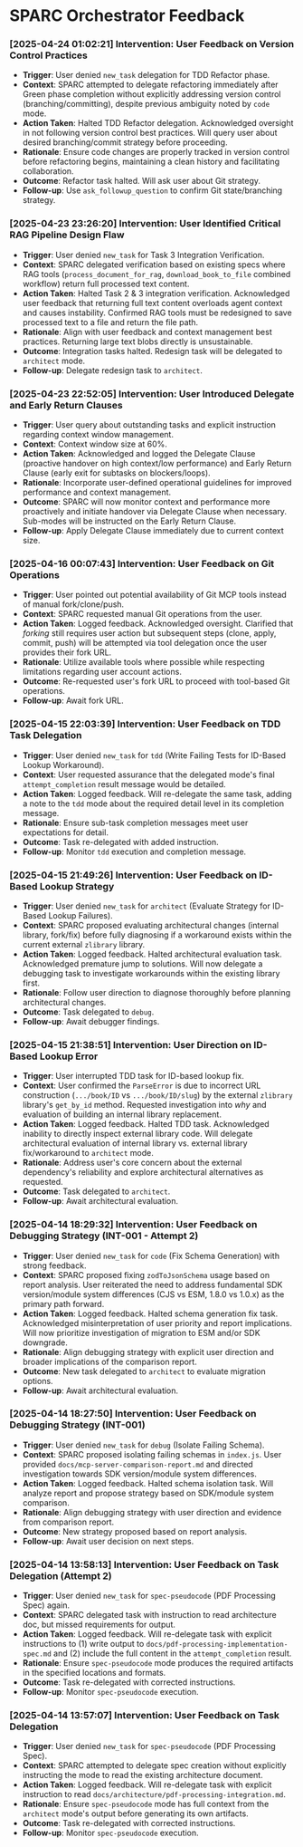# SPARC Orchestrator Feedback
<!-- Entries below should be added reverse chronologically (newest first) -->
### [2025-04-24 01:02:21] Intervention: User Feedback on Version Control Practices
- **Trigger**: User denied `new_task` delegation for TDD Refactor phase.
- **Context**: SPARC attempted to delegate refactoring immediately after Green phase completion without explicitly addressing version control (branching/committing), despite previous ambiguity noted by `code` mode.
- **Action Taken**: Halted TDD Refactor delegation. Acknowledged oversight in not following version control best practices. Will query user about desired branching/commit strategy before proceeding.
- **Rationale**: Ensure code changes are properly tracked in version control before refactoring begins, maintaining a clean history and facilitating collaboration.
- **Outcome**: Refactor task halted. Will ask user about Git strategy.
- **Follow-up**: Use `ask_followup_question` to confirm Git state/branching strategy.

### [2025-04-23 23:26:20] Intervention: User Identified Critical RAG Pipeline Design Flaw
- **Trigger**: User denied `new_task` for Task 3 Integration Verification.
- **Context**: SPARC delegated verification based on existing specs where RAG tools (`process_document_for_rag`, `download_book_to_file` combined workflow) return full processed text content.
- **Action Taken**: Halted Task 2 & 3 integration verification. Acknowledged user feedback that returning full text content overloads agent context and causes instability. Confirmed RAG tools must be redesigned to save processed text to a file and return the file path.
- **Rationale**: Align with user feedback and context management best practices. Returning large text blobs directly is unsustainable.
- **Outcome**: Integration tasks halted. Redesign task will be delegated to `architect` mode.
- **Follow-up**: Delegate redesign task to `architect`.

### [2025-04-23 22:52:05] Intervention: User Introduced Delegate and Early Return Clauses
- **Trigger**: User query about outstanding tasks and explicit instruction regarding context window management.
- **Context**: Context window size at 60%.
- **Action Taken**: Acknowledged and logged the Delegate Clause (proactive handover on high context/low performance) and Early Return Clause (early exit for subtasks on blockers/loops).
- **Rationale**: Incorporate user-defined operational guidelines for improved performance and context management.
- **Outcome**: SPARC will now monitor context and performance more proactively and initiate handover via Delegate Clause when necessary. Sub-modes will be instructed on the Early Return Clause.
- **Follow-up**: Apply Delegate Clause immediately due to current context size.
### [2025-04-16 00:07:43] Intervention: User Feedback on Git Operations
- **Trigger**: User pointed out potential availability of Git MCP tools instead of manual fork/clone/push.
- **Context**: SPARC requested manual Git operations from the user.
- **Action Taken**: Logged feedback. Acknowledged oversight. Clarified that *forking* still requires user action but subsequent steps (clone, apply, commit, push) will be attempted via tool delegation once the user provides their fork URL.
- **Rationale**: Utilize available tools where possible while respecting limitations regarding user account actions.
- **Outcome**: Re-requested user's fork URL to proceed with tool-based Git operations.
- **Follow-up**: Await fork URL.
### [2025-04-15 22:03:39] Intervention: User Feedback on TDD Task Delegation
- **Trigger**: User denied `new_task` for `tdd` (Write Failing Tests for ID-Based Lookup Workaround).
- **Context**: User requested assurance that the delegated mode's final `attempt_completion` result message would be detailed.
- **Action Taken**: Logged feedback. Will re-delegate the same task, adding a note to the `tdd` mode about the required detail level in its completion message.
- **Rationale**: Ensure sub-task completion messages meet user expectations for detail.
- **Outcome**: Task re-delegated with added instruction.
- **Follow-up**: Monitor `tdd` execution and completion message.
### [2025-04-15 21:49:26] Intervention: User Feedback on ID-Based Lookup Strategy
- **Trigger**: User denied `new_task` for `architect` (Evaluate Strategy for ID-Based Lookup Failures).
- **Context**: SPARC proposed evaluating architectural changes (internal library, fork/fix) before fully diagnosing if a workaround exists within the current external `zlibrary` library.
- **Action Taken**: Logged feedback. Halted architectural evaluation task. Acknowledged premature jump to solutions. Will now delegate a debugging task to investigate workarounds within the existing library first.
- **Rationale**: Follow user direction to diagnose thoroughly before planning architectural changes.
- **Outcome**: Task delegated to `debug`.
- **Follow-up**: Await debugger findings.
### [2025-04-15 21:38:51] Intervention: User Direction on ID-Based Lookup Error
- **Trigger**: User interrupted TDD task for ID-based lookup fix.
- **Context**: User confirmed the `ParseError` is due to incorrect URL construction (`.../book/ID` vs `.../book/ID/slug`) by the external `zlibrary` library's `get_by_id` method. Requested investigation into *why* and evaluation of building an internal library replacement.
- **Action Taken**: Logged feedback. Halted TDD task. Acknowledged inability to directly inspect external library code. Will delegate architectural evaluation of internal library vs. external library fix/workaround to `architect` mode.
- **Rationale**: Address user's core concern about the external dependency's reliability and explore architectural alternatives as requested.
- **Outcome**: Task delegated to `architect`.
- **Follow-up**: Await architectural evaluation.
### [2025-04-14 18:29:32] Intervention: User Feedback on Debugging Strategy (INT-001 - Attempt 2)
- **Trigger**: User denied `new_task` for `code` (Fix Schema Generation) with strong feedback.
- **Context**: SPARC proposed fixing `zodToJsonSchema` usage based on report analysis. User reiterated the need to address fundamental SDK version/module system differences (CJS vs ESM, 1.8.0 vs 1.0.x) as the primary path forward.
- **Action Taken**: Logged feedback. Halted schema generation fix task. Acknowledged misinterpretation of user priority and report implications. Will now prioritize investigation of migration to ESM and/or SDK downgrade.
- **Rationale**: Align debugging strategy with explicit user direction and broader implications of the comparison report.
- **Outcome**: New task delegated to `architect` to evaluate migration options.
- **Follow-up**: Await architectural evaluation.
### [2025-04-14 18:27:50] Intervention: User Feedback on Debugging Strategy (INT-001)
- **Trigger**: User denied `new_task` for `debug` (Isolate Failing Schema).
- **Context**: SPARC proposed isolating failing schemas in `index.js`. User provided `docs/mcp-server-comparison-report.md` and directed investigation towards SDK version/module system differences.
- **Action Taken**: Logged feedback. Halted schema isolation task. Will analyze report and propose strategy based on SDK/module system comparison.
- **Rationale**: Align debugging strategy with user direction and evidence from comparison report.
- **Outcome**: New strategy proposed based on report analysis.
- **Follow-up**: Await user decision on next steps.
### [2025-04-14 13:58:13] Intervention: User Feedback on Task Delegation (Attempt 2)
- **Trigger**: User denied `new_task` for `spec-pseudocode` (PDF Processing Spec) again.
- **Context**: SPARC delegated task with instruction to read architecture doc, but missed requirements for output.
- **Action Taken**: Logged feedback. Will re-delegate task with explicit instructions to (1) write output to `docs/pdf-processing-implementation-spec.md` and (2) include the full content in the `attempt_completion` result.
- **Rationale**: Ensure `spec-pseudocode` mode produces the required artifacts in the specified locations and formats.
- **Outcome**: Task re-delegated with corrected instructions.
- **Follow-up**: Monitor `spec-pseudocode` execution.
### [2025-04-14 13:57:07] Intervention: User Feedback on Task Delegation
- **Trigger**: User denied `new_task` for `spec-pseudocode` (PDF Processing Spec).
- **Context**: SPARC attempted to delegate spec creation without explicitly instructing the mode to read the existing architecture document.
- **Action Taken**: Logged feedback. Will re-delegate task with explicit instruction to read `docs/architecture/pdf-processing-integration.md`.
- **Rationale**: Ensure `spec-pseudocode` mode has full context from the `architect` mode's output before generating its own artifacts.
- **Outcome**: Task re-delegated with corrected instructions.
- **Follow-up**: Monitor `spec-pseudocode` execution.